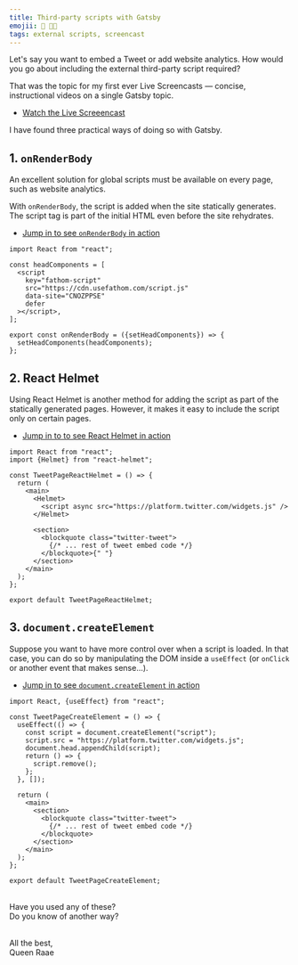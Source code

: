 ```yaml
---
title: Third-party scripts with Gatsby
emojii: 🔴 👩‍🏫
tags: external scripts, screencast
---
```


Let's say you want to embed a Tweet or add website analytics. How would you go about including the external third-party script required?

That was the topic for my first ever Live Screencasts — concise, instructional videos on a single Gatsby topic.

- [Watch the Live Screeencast](https://youtu.be/Kldx6d5XBSE)

I have found three practical ways of doing so with Gatsby.

## 1. `onRenderBody`

An excellent solution for global scripts must be available on every page, such as website analytics.

With `onRenderBody`, the script is added when the site statically generates. The script tag is part of the initial HTML even before the site rehydrates.

- [Jump in to see `onRenderBody` in action](https://www.youtube.com/watch?v=Kldx6d5XBSE&t=74s)

```
import React from "react";

const headComponents = [
  <script
    key="fathom-script"
    src="https://cdn.usefathom.com/script.js"
    data-site="CNOZPPSE"
    defer
  ></script>,
];

export const onRenderBody = ({setHeadComponents}) => {
  setHeadComponents(headComponents);
};
```

## 2. React Helmet

Using React Helmet is another method for adding the script as part of the statically generated pages. However, it makes it easy to include the script only on certain pages.

- [Jump in to to see React Helmet in action](https://www.youtube.com/watch?v=Kldx6d5XBSE&t=360s)

```
import React from "react";
import {Helmet} from "react-helmet";

const TweetPageReactHelmet = () => {
  return (
    <main>
      <Helmet>
        <script async src="https://platform.twitter.com/widgets.js" />
      </Helmet>

      <section>
        <blockquote class="twitter-tweet">
          {/* ... rest of tweet embed code */}
        </blockquote>{" "}
      </section>
    </main>
  );
};

export default TweetPageReactHelmet;
```

## 3. `document.createElement`

Suppose you want to have more control over when a script is loaded. In that case, you can do so by manipulating the DOM inside a `useEffect` (or `onClick` or another event that makes sense...).

- [Jump in to see `document.createElement` in action](https://www.youtube.com/watch?v=Kldx6d5XBSE&t=619s)

```
import React, {useEffect} from "react";

const TweetPageCreateElement = () => {
  useEffect(() => {
    const script = document.createElement("script");
    script.src = "https://platform.twitter.com/widgets.js";
    document.head.appendChild(script);
    return () => {
      script.remove();
    };
  }, []);

  return (
    <main>
      <section>
        <blockquote class="twitter-tweet">
          {/* ... rest of tweet embed code */}
        </blockquote>
      </section>
    </main>
  );
};

export default TweetPageCreateElement;
```

&nbsp;  
Have you used any of these?  
Do you know of another way?

&nbsp;  
All the best,  
Queen Raae

